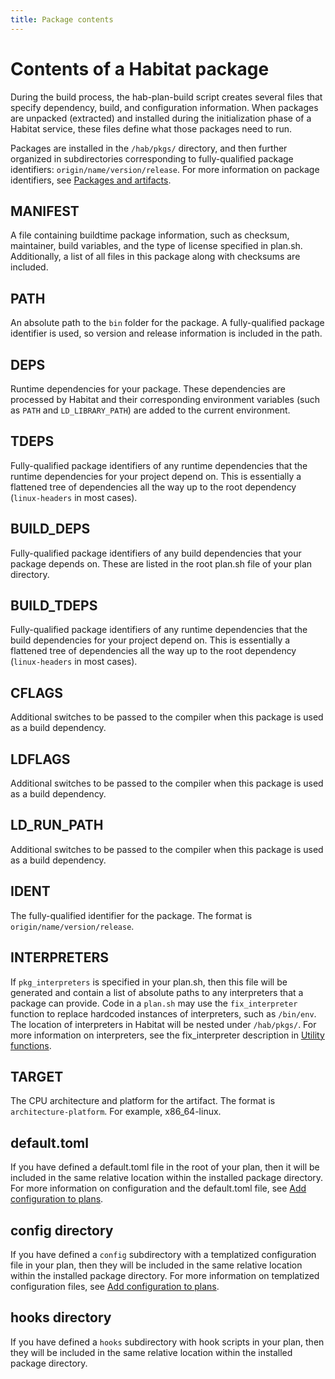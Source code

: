 ```yaml
---
title: Package contents
---
```


# Contents of a Habitat package
During the build process, the hab-plan-build script creates several files that specify dependency, build, and configuration information. When packages are unpacked (extracted) and installed during the initialization phase of a Habitat service, these files define what those packages need to run.

Packages are installed in the `/hab/pkgs/` directory, and then further organized in subdirectories corresponding to fully-qualified package identifiers: `origin/name/version/release`. For more information on package identifiers, see [Packages and artifacts](/docs/concepts-packages).


## MANIFEST
A file containing buildtime package information, such as checksum, maintainer, build variables, and the type of license specified in plan.sh. Additionally, a list of all files in this package along with checksums are included.

## PATH
An absolute path to the `bin` folder for the package. A fully-qualified package identifier is used, so version and release information is included in the path.

## DEPS
Runtime dependencies for your package. These dependencies are processed by Habitat and their corresponding environment variables (such as `PATH` and `LD_LIBRARY_PATH`) are added to the current environment.

## TDEPS
Fully-qualified package identifiers of any runtime dependencies that the runtime dependencies for your project depend on. This is essentially a flattened tree of dependencies all the way up to the root dependency (`linux-headers` in most cases).

## BUILD_DEPS
Fully-qualified package identifiers of any build dependencies that your package depends on. These are listed in the root plan.sh file of your plan directory.

## BUILD_TDEPS
Fully-qualified package identifiers of any runtime dependencies that the build dependencies for your project depend on. This is essentially a flattened tree of dependencies all the way up to the root dependency (`linux-headers` in most cases).

## CFLAGS
Additional switches to be passed to the compiler when this package is used as a build dependency.

## LDFLAGS
Additional switches to be passed to the compiler when this package is used as a build dependency.

## LD_RUN_PATH
Additional switches to be passed to the compiler when this package is used as a build dependency.

## IDENT
The fully-qualified identifier for the package. The format is `origin/name/version/release`.

## INTERPRETERS
If `pkg_interpreters` is specified in your plan.sh, then this file will be generated and contain a list of absolute paths to any interpreters that a package can provide. Code in a `plan.sh` may use the `fix_interpreter` function to replace hardcoded instances of interpreters, such as `/bin/env`. The location of interpreters in Habitat will be nested under `/hab/pkgs/`. For more information on interpreters, see the fix_interpreter description in [Utility functions](/docs/plan-syntax#utility-functions).

## TARGET
The CPU architecture and platform for the artifact. The format is `architecture-platform`. For example, x86_64-linux.

## default.toml
If you have defined a default.toml file in the root of your plan, then it will be included in the same relative location within the installed package directory. For more information on configuration and the default.toml file, see [Add configuration to plans](/docs/configure-packages).

## config directory
If you have defined a `config` subdirectory with a templatized configuration file in your plan, then they will be included in the same relative location within the installed package directory. For more information on templatized configuration files, see [Add configuration to plans](/docs/configure-packages).

## hooks directory
If you have defined a `hooks` subdirectory with hook scripts in your plan, then they will be included in the same relative location within the installed package directory.
